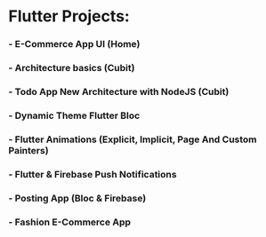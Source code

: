 # Flutter Projects:                   
  
### - E-Commerce App UI (Home)
### - Architecture basics (Cubit)
### - Todo App New Architecture with NodeJS (Cubit)
### - Dynamic Theme Flutter Bloc
### - Flutter Animations (Explicit, Implicit, Page And Custom Painters)
### - Flutter & Firebase Push Notifications
### - Posting App (Bloc & Firebase)
### - Fashion E-Commerce App 
   
